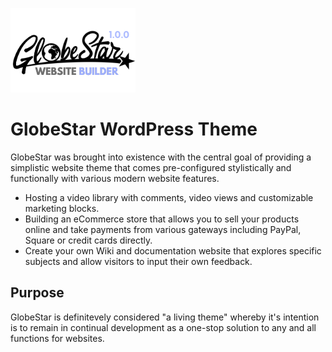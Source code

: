 ![alt text](https://github.com/dallasrowling/GlobeStar-WordPress-Theme/blob/main/globestar-readme-logo.png?raw=true)

# GlobeStar WordPress Theme

GlobeStar was brought into existence with the central goal of providing a simplistic website theme that comes pre-configured stylistically and functionally with various modern website features.

* Hosting a video library with comments, video views and customizable marketing blocks.
* Building an eCommerce store that allows you to sell your products online and take payments from various gateways including PayPal, Square or credit cards directly.
* Create your own Wiki and documentation website that explores specific subjects and allow visitors to input their own feedback.

## Purpose

GlobeStar is definitevely considered "a living theme" whereby it's intention is to remain in continual development as a one-stop solution to any and all functions for websites. 
